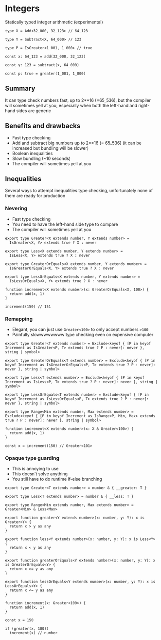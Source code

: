# Integers

Statically typed integer arithmetic (experimental)

```tsx
type X = Add<32_000, 32_123> // 64_123

type Y = Subtract<X, 64_000> // 123

type P = IsGreater<1_001, 1_000> // true
```

```tsx
const x: 64_123 = add(32_000, 32_123)

const y: 123 = subtract(x, 64_000)

const p: true = greater(1_001, 1_000)
```

## Summary

It can type check numbers fast, up to 2**16 (=65_536), but the compiler will sometimes yell at you, especially when both the left-hand and right-hand sides are generic

## Benefits and drawbacks
- Fast type checking
- Add and subtract big numbers up to 2**16 (= 65_536) (it can be increased but bundling will be slower)
- Boolean inequalities
- Slow bundling (~10 seconds)
- The compiler will sometimes yell at you

## Inequalities

Several ways to attempt inequalities type checking, unfortunately none of them are ready for production

### Nevering

- Fast type checking
- You need to have the left-hand side type to compare
- The compiler will sometimes yell at you

```tsx
export type Greater<X extends number, Y extends number> =
  IsGreater<X, Y> extends true ? X : never

export type Less<X extends number, Y extends number> =
  IsLess<X, Y> extends true ? X : never

export type GreaterOrEquals<X extends number, Y extends number> =
  IsGreaterOrEquals<X, Y> extends true ? X : never

export type LessOrEquals<X extends number, Y extends number> =
  IsLessOrEquals<X, Y> extends true ? X : never

function increment<X extends number>(x: GreaterOrEquals<X, 100>) {
  return add(x, 1)
}

increment(150) // 151
```

### Remapping

- Elegant, you can just use `Greater<100>` to only accept numbers `>100`
- Painfully slowwwwwwww type checking even on expensive computer

```tsx
export type Greater<T extends number> = Exclude<keyof { [P in keyof Increment as IsGreater<P, T> extends true ? P : never]: never }, string | symbol>

export type GreaterOrEquals<T extends number> = Exclude<keyof { [P in keyof Increment as IsGreaterOrEquals<P, T> extends true ? P : never]: never }, string | symbol>

export type Less<T extends number> = Exclude<keyof { [P in keyof Increment as IsLess<P, T> extends true ? P : never]: never }, string | symbol>

export type LessOrEquals<T extends number> = Exclude<keyof { [P in keyof Increment as IsLessOrEquals<P, T> extends true ? P : never]: never }, string | symbol>

export type Range<Min extends number, Max extends number> = Exclude<keyof { [P in keyof Increment as IsRange<P, Min, Max> extends true ? P : never]: never }, string | symbol>

function increment<X extends number>(x: X & Greater<100>) {
  return add(x, 1)
}

const x = increment(150) // Greater<101>
```

### Opaque type guarding

- This is annoying to use
- This doesn't solve anything 
- You still have to do runtime if-else branching

```tsx
export type Greater<T extends number> = number & { __greater: T }

export type Less<T extends number> = number & { __less: T }

export type Range<Min extends number, Max extends number> = Greater<Min> & Less<Max>

export function greater<Y extends number>(x: number, y: Y): x is Greater<Y> {
  return x > y as any
}

export function less<Y extends number>(x: number, y: Y): x is Less<Y> {
  return x < y as any
}

export function greaterOrEquals<Y extends number>(x: number, y: Y): x is GreaterOrEquals<Y> {
  return x >= y as any
}

export function lessOrEquals<Y extends number>(x: number, y: Y): x is LessOrEquals<Y> {
  return x <= y as any
}

function increment(x: Greater<100>) {
  return add(x, 1)
}

const x = 150

if (greater(x, 100))
  increment(x) // number
```